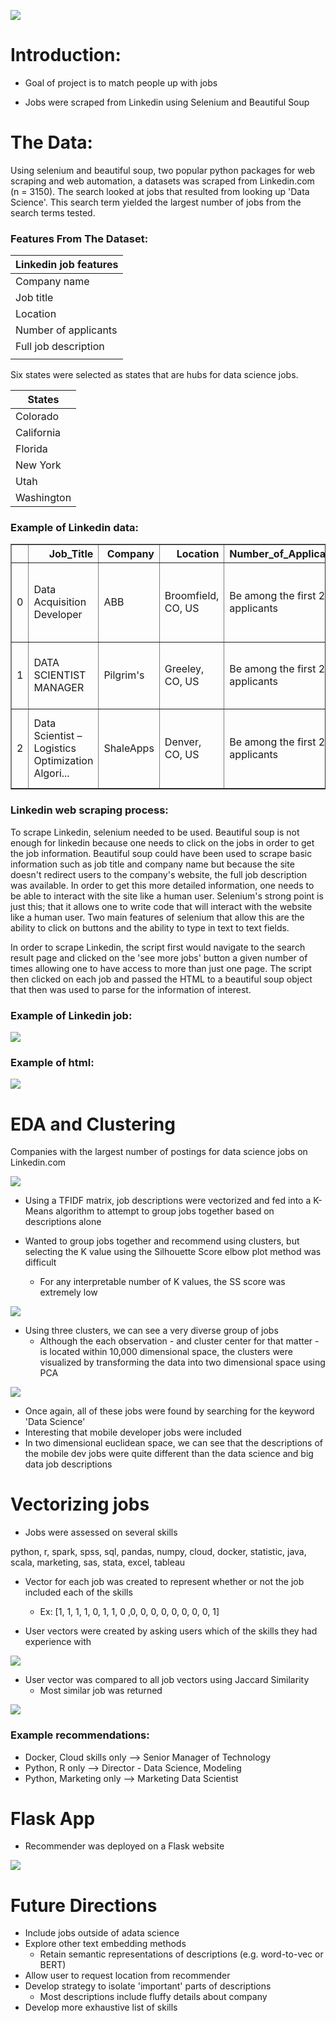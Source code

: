 ![](imgs/Top-Data-Science-Jobs.png)

# Introduction:

* Goal of project is to match people up with jobs

* Jobs were scraped from Linkedin using Selenium and Beautiful Soup

# The Data:
Using selenium and beautiful soup, two popular python packages for web scraping and web automation, a datasets was scraped from Linkedin.com (n = 3150). The search looked at jobs that resulted from looking up 'Data Science'. This search term yielded the largest number of jobs from the search terms tested.

### Features From The Dataset:
| Linkedin job features  |
| ---------------------- |
| Company name           |
| Job title              |
| Location               |
| Number of applicants   |
| Full job description   |
|                        |

Six states were selected as states that are hubs for data science jobs.

 | States        |
 | ------------- |
 | Colorado      |
 | California    |
 | Florida       |
 | New York      |
 | Utah          |
 | Washington    |

### Example of Linkedin data:

<table border="1" class="dataframe">
  <thead>
    <tr style="text-align: right;">
      <th></th>
      <th>Job_Title</th>
      <th>Company</th>
      <th>Location</th>
      <th>Number_of_Applicants</th>
      <th>Description</th>
    </tr>
  </thead>
  <tbody>
    <tr>
      <td>0</td>
      <td>Data Acquisition Developer</td>
      <td>ABB</td>
      <td>Broomfield, CO, US</td>
      <td>Be among the first 25 applicants</td>
      <td>Join ABB and work in a team that is dedicated ...</td>
    </tr>
    <tr>
      <td>1</td>
      <td>DATA SCIENTIST MANAGER</td>
      <td>Pilgrim's</td>
      <td>Greeley, CO, US</td>
      <td>Be among the first 25 applicants</td>
      <td>Pilgrim’s is the second largest chicken produc...</td>
    </tr>
    <tr>
      <td>2</td>
      <td>Data Scientist – Logistics Optimization Algori...</td>
      <td>ShaleApps</td>
      <td>Denver, CO, US</td>
      <td>Be among the first 25 applicants</td>
      <td>Location: Denver, CO – Relocation Offered. Rem...</td>
    </tr>
  </tbody>
</table>
</div>

### Linkedin web scraping process:
To scrape Linkedin, selenium needed to be used. Beautiful soup is not enough for linkedin because one needs to click on the jobs in order to get the job information. Beautiful soup could have been used to scrape basic information such as job title and company name but because the site doesn't redirect users to the company's website, the full job description was available. In order to get this more detailed information, one needs to be able to interact with the site like a human user. Selenium's strong point is just this; that it allows one to write code that will interact with the website like a human user. Two main features of selenium that allow this are the ability to click on buttons and the ability to type in text to text fields.

In order to scrape Linkedin, the script first would navigate to the search result page and clicked on the 'see more jobs' button a given number of times allowing one to have access to more than just one page. The script then clicked on each job and passed the HTML to a beautiful soup object that then was used to parse for the information of interest.

### Example of Linkedin job:
![](imgs/Example_of_linkedin_job.png)

### Example of html:

![](imgs/html_example.png)

# EDA and Clustering

Companies with the largest number of postings for data science jobs on Linkedin.com

![](imgs/num_job_postings.png)

* Using a TFIDF matrix, job descriptions were vectorized and fed into a K-Means algorithm to attempt to group jobs together based on descriptions alone

* Wanted to group jobs together and recommend using clusters, but selecting the K value using the Silhouette Score elbow plot method was difficult
  * For any interpretable number of K values, the SS score was extremely low

![](imgs/selection_kvalue.png)

* Using three clusters, we can see a very diverse group of jobs
  * Although the each observation - and cluster center for that matter - is located within 10,000 dimensional space, the clusters were visualized by transforming the data into two dimensional space using PCA

![](imgs/pca_kmeans_3_clusters.png)

* Once again, all of these jobs were found by searching for the keyword 'Data Science'
 * Interesting that mobile developer jobs were included
 * In two dimensional euclidean space, we can see that the descriptions of the mobile dev jobs were quite different than the data science and big data job descriptions

# Vectorizing jobs

* Jobs were assessed on several skills

python, r, spark, spss, sql, pandas, numpy, cloud, docker, statistic, java, scala, marketing, sas, stata, excel, tableau

* Vector for each job was created to represent whether or not the job included each of the skills
    * Ex: [1, 1, 1, 1, 0, 1, 1, 0 ,0, 0, 0, 0, 0, 0, 0, 0, 1]

* User vectors were created by asking users which of the skills they had experience with

![](imgs/Jaccard_Index.png)

* User vector was compared to all job vectors using Jaccard Similarity
    * Most similar job was returned

![](imgs/recommender_flow_chart.png)

### Example recommendations:
* Docker, Cloud skills only --> Senior Manager of Technology
* Python, R only --> Director - Data Science, Modeling
* Python, Marketing only --> Marketing Data Scientist


# Flask App

* Recommender was deployed on a Flask website

![](imgs/recommender_app.png)

# Future Directions
* Include jobs outside of adata science
* Explore other text embedding methods
  * Retain semantic representations of descriptions (e.g. word-to-vec or BERT)
* Allow user to request location from recommender
* Develop strategy to isolate 'important' parts of descriptions
  * Most descriptions include fluffy details about company
* Develop more exhaustive list of skills

